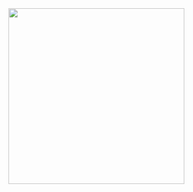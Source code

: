  <img height="350" src="https://user-images.githubusercontent.com/87142746/130128794-31421a6d-f4b3-47c7-a03b-ad4c95818201.gif"/>
